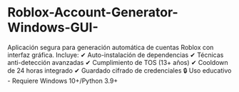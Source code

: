# Roblox-Account-Generator-Windows-GUI-
Aplicación segura para generación automática de cuentas Roblox con interfaz gráfica. Incluye:  ✔ Auto-instalación de dependencias ✔ Técnicas anti-detección avanzadas ✔ Cumplimiento de TOS (13+ años) ✔ Cooldown de 24 horas integrado ✔ Guardado cifrado de credenciales  🔒 Uso educativo - Requiere Windows 10+/Python 3.9+
